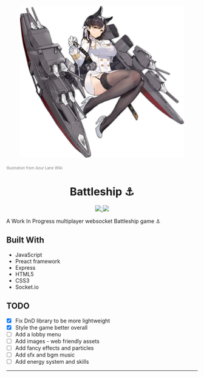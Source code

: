 <p align="center"><img src="./Atago.png" alt="Minato_Aqua" height="400" /></p>
<p>
  <a href="https://azurlane.koumakan.jp/wiki/Atago#/media/File:Atago.png" style="color: gray; font-size: 10px;text-decoration: none">Illustration from Azur Lane Wiki</a>
</p>
<h1 align="center">Battleship ⚓</h1>

<p align="center">
  <a href="https://github.com/Shirajuki/aqua/blob/main/LICENSE" alt="LICENSE">
    <img src="https://img.shields.io/github/license/Shirajuki/aqua" />
  </a>
  <a href="https://github.com/Shirajuki/aqua/issues" alt="Issues">
    <img src="https://img.shields.io/github/issues/Shirajuki/aqua" />
  </a>
</p>

A Work In Progress multiplayer websocket Battleship game ⚓

<!-- Play the demo here: https://shirajuki.js.org/battleship/ -->

## Built With

- JavaScript
- Preact framework
- Express
- HTML5
- CSS3
- Socket.io

## TODO

- [x] Fix DnD library to be more lightweight
- [x] Style the game better overall
- [ ] Add a lobby menu
- [ ] Add images - web friendly assets
- [ ] Add fancy effects and particles
- [ ] Add sfx and bgm music
- [ ] Add energy system and skills

<hr />
